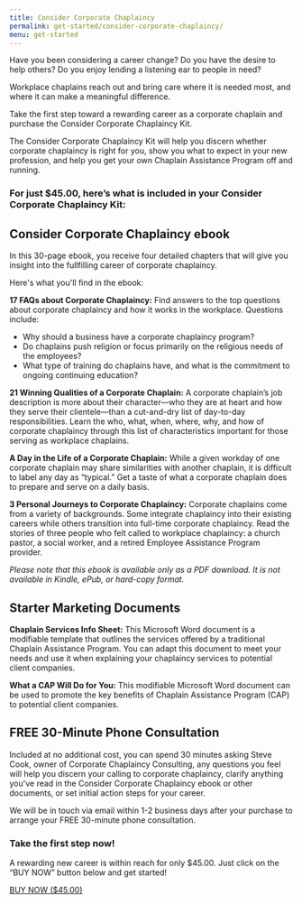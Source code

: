 ```yaml
---
title: Consider Corporate Chaplaincy
permalink: get-started/consider-corporate-chaplaincy/
menu: get-started
---
```

Have you been considering a career change? Do you have the desire to help others? Do you enjoy lending a listening ear to people in need?

Workplace chaplains reach out and bring care where it is needed most, and where it can make a meaningful difference.

Take the first step toward a rewarding career as a corporate chaplain and purchase the Consider Corporate Chaplaincy Kit.

The Consider Corporate Chaplaincy Kit will help you discern whether corporate chaplaincy is right for you, show you what to expect in your new profession, and help you get your own Chaplain Assistance Program off and running.

### For just $45.00, here’s what is included in your Consider Corporate Chaplaincy Kit:

## Consider Corporate Chaplaincy ebook
In this 30-page ebook, you receive four detailed chapters that will give you insight into the fullfilling career of corporate chaplaincy.

Here's what you'll find in the ebook:

**17 FAQs about Corporate Chaplaincy:**
Find answers to the top questions about corporate chaplaincy and how it works in the workplace. Questions include:

*   Why should a business have a corporate chaplaincy program?
*   Do chaplains push religion or focus primarily on the religious needs of the employees?
*   What type of training do chaplains have, and what is the commitment to ongoing continuing education?

**21 Winning Qualities of a Corporate Chaplain:**
A corporate chaplain’s job description is more about their character—who they are at heart and how they serve their clientele—than a cut-and-dry list of day-to-day responsibilities. Learn the who, what, when, where, why, and how of corporate chaplaincy through this list of characteristics important for those serving as workplace chaplains.

**A Day in the Life of a Corporate Chaplain:**
While a given workday of one corporate chaplain may share similarities with another chaplain, it is difficult to label any day as “typical.” Get a taste of what a corporate chaplain does to prepare and serve on a daily basis.

**3 Personal Journeys to Corporate Chaplaincy:**
Corporate chaplains come from a variety of backgrounds. Some integrate chaplaincy into their existing careers while others transition into full-time corporate chaplaincy. Read the stories of three people who felt called to workplace chaplaincy: a church pastor, a social worker, and a retired Employee Assistance Program provider.

*Please note that this ebook is available only as a PDF download. It is not available in Kindle, ePub, or hard-copy format.*

## Starter Marketing Documents
**Chaplain Services Info Sheet:**
This Microsoft Word document is a modifiable template that outlines the services offered by a traditional Chaplain Assistance Program. You can adapt this document to meet your needs and use it when explaining your chaplaincy services to potential client companies.

**What a CAP Will Do for You:**
This modifiable Microsoft Word document can be used to promote the key benefits of Chaplain Assistance Program (CAP) to potential client companies.

## FREE 30-Minute Phone Consultation
Included at no additional cost, you can spend 30 minutes asking Steve Cook, owner of Corporate Chaplaincy Consulting, any questions you feel will help you discern your calling to corporate chaplaincy, clarify anything you've read in the Consider Corporate Chaplaincy ebook or other documents, or set initial action steps for your career.

We will be in touch via email within 1-2 business days after your purchase to arrange your FREE 30-minute phone consultation.

### Take the first step now!

A rewarding new career is within reach for only $45.00. Just click on the “BUY NOW” button below and get started!

<a class="button" href="https://gum.co/consider-corporate-chaplaincy">
      BUY NOW ($45.00)
    </a>
